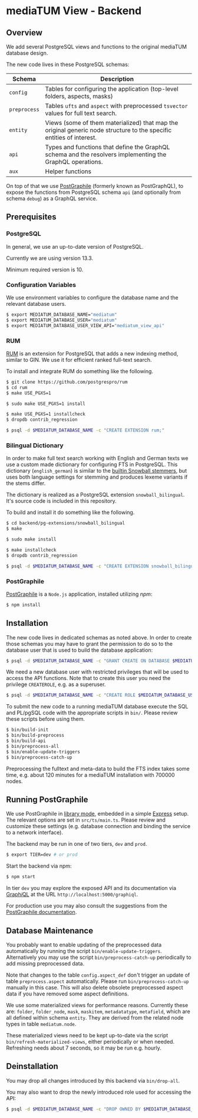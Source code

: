 
# mediaTUM View - Backend

## Overview

We add several PostgreSQL views and functions to the original mediaTUM database design.

The new code lives in these PostgreSQL schemas:

| Schema    | Description                              |
| --------- | ---------------------------------------- |
| `config`  | Tables for configuring the application (top-level folders, aspects, masks) |
| `preprocess`  | Tables `ufts` and `aspect` with preprocessed `tsvector` values for full text search. |
| `entity`  | Views (some of them materialized) that map the original generic node structure to the specific entities of interest. |
| `api`     | Types and functions that define the GraphQL schema and the resolvers implementing the GraphQL operations. |
| `aux`     | Helper functions                         |

On top of that we use [PostGraphile](https://www.graphile.org/postgraphile/) (formerly known as PostGraphQL), to expose the functions from PostgreSQL schema `api` (and optionally from schema `debug`) as a GraphQL service.

## Prerequisites

### PostgreSQL

In general, we use an up-to-date version of PostgreSQL. 

Currently we are using version 13.3.

Minimum required version is 10.

### Configuration Variables

We use environment variables to configure the database name and the relevant database users.

```sh
$ export MEDIATUM_DATABASE_NAME="mediatum"
$ export MEDIATUM_DATABASE_USER="mediatum"
$ export MEDIATUM_DATABASE_USER_VIEW_API="mediatum_view_api"
```

### RUM

[RUM](https://github.com/postgrespro/rum) is an extension for PostgreSQL that adds a new indexing method, similar to GIN.
We use it for efficient ranked full-text search.

To install and integrate RUM do something like the following.

```sh
$ git clone https://github.com/postgrespro/rum
$ cd rum
$ make USE_PGXS=1

$ sudo make USE_PGXS=1 install

$ make USE_PGXS=1 installcheck
$ dropdb contrib_regression

$ psql -d $MEDIATUM_DATABASE_NAME -c "CREATE EXTENSION rum;"
```

### Bilingual Dictionary

In order to make full text search working with English and German texts
we use a custom made dictionary for configuring FTS in PostgreSQL.
This dictionary (`english_german`) is similar to the
[builtin Snowball stemmers](https://www.postgresql.org/docs/current/textsearch-dictionaries.html#TEXTSEARCH-SNOWBALL-DICTIONARY),
but uses both language settings for stemming and produces lexeme variants if the stems differ.

The dictionary is realized as a PostgreSQL extension `snowball_bilingual`.
It's source code is included in this repository.

To build and install it do something like the following.

```sh
$ cd backend/pg-extensions/snowball_bilingual
$ make

$ sudo make install

$ make installcheck
$ dropdb contrib_regression

$ psql -d $MEDIATUM_DATABASE_NAME -c "CREATE EXTENSION snowball_bilingual;"
```

### PostGraphile

[PostGraphile](https://www.graphile.org/postgraphile/) is a `Node.js` application, installed utilizing _npm_:

```sh
$ npm install
```

## Installation

The new code lives in dedicated schemas as noted above. 
In order to create those schemas you may have to grant the permission to do so to the database user that is used to build the database application:

```sh
$ psql -d $MEDIATUM_DATABASE_NAME -c "GRANT CREATE ON DATABASE $MEDIATUM_DATABASE_NAME TO $MEDIATUM_DATABASE_USER;"
```

We need a new database user with restricted privileges that will be used to access the API functions.
Note that to create this user you need the privilege `CREATEROLE`, e.g. as a superuser.

```sh
$ psql -d $MEDIATUM_DATABASE_NAME -c "CREATE ROLE $MEDIATUM_DATABASE_USER_VIEW_API LOGIN;"
```

To submit the new code to a running mediaTUM database execute the SQL and PL/pgSQL code with the appropriate scripts in `bin/`.
Please review these scripts before using them.

```sh
$ bin/build-init
$ bin/build-preprocess
$ bin/build-api
$ bin/preprocess-all
$ bin/enable-update-triggers
$ bin/preprocess-catch-up
```

Preprocessing the fulltext and meta-data to build the FTS index takes some time, e.g. about 120 minutes for a mediaTUM installation with 700000 nodes.

## Running PostGraphile

We use PostGraphile in [library mode](https://www.graphile.org/postgraphile/usage-library/), embedded in a simple [Express](https://expressjs.com/) setup. The relevant options are set in `src/ts/main.ts`. Please review and customize these settings (e.g. database connection and binding the service to a network interface).

The backend may be run in one of two tiers, `dev` and `prod`.

```sh
$ export TIER=dev # or prod
```

Start the backend via npm:

```sh
$ npm start
```

In tier `dev` you may explore the exposed API and its documentation via [Graph*i*QL](https://github.com/graphql/graphiql) at the URL `http://localhost:5000/graphiql`.

For production use you may also consult the suggestions from the [PostGraphile documentation](https://www.graphile.org/postgraphile/production/).

## Database Maintenance

You probably want to enable updating of the preprocessed data automatically by running the script `bin/enable-update-triggers`.
Alternatively you may use the script `bin/preprocess-catch-up` periodically to add missing preprocessed data.

Note that changes to the table `config.aspect_def` don't trigger an update of table `preprocess.aspect` automatically. Please run `bin/preprocess-catch-up` manually in this case. This will also delete obsolete preprocessed aspect data if you have removed some aspect definitions.

We use some materialized views for performance reasons.
Currently these are: `folder`, `folder_node`, `mask`, `maskitem`, `metadatatype`, `metafield`, which are all defined within schema `entity`. They are derived from the related node types in table `mediatum.node`.

These materialized views need to be kept up-to-date via the script `bin/refresh-materialized-views`, either periodically or when needed.
Refreshing needs about 7 seconds, so it may be run e.g. hourly.

## Deinstallation

You may drop all changes introduced by this backend via `bin/drop-all`.

You may also want to drop the newly introduced role used for accessing the API:

```sh
$ psql -d $MEDIATUM_DATABASE_NAME -c "DROP OWNED BY $MEDIATUM_DATABASE_USER_VIEW_API; DROP ROLE $MEDIATUM_DATABASE_USER_VIEW_API;"
```

